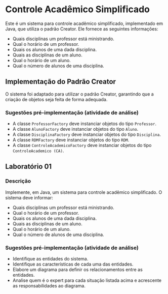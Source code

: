 # Controle Acadêmico Simplificado

Este é um sistema para controle acadêmico simplificado, implementado em Java, que utiliza o padrão Creator. Ele fornece as seguintes informações:

- Quais disciplinas um professor está ministrando.
- Qual o horário de um professor.
- Quais os alunos de uma dada disciplina.
- Quais as disciplinas de um aluno.
- Qual o horário de um aluno.
- Qual o número de alunos de uma disciplina.

## Implementação do Padrão Creator

O sistema foi adaptado para utilizar o padrão Creator, garantindo que a criação de objetos seja feita de forma adequada.

### Sugestões pré-implementação (atividade de análise)

- A classe `ProfessorFactory` deve instanciar objetos do tipo `Professor`.
- A classe `AlunoFactory` deve instanciar objetos do tipo `Aluno`.
- A classe `DisciplinaFactory` deve instanciar objetos do tipo `Disciplina`.
- A classe `RDMFactory` deve instanciar objetos do tipo `RDM`.
- A classe `ControleAcademicoFactory` deve instanciar objetos do tipo `ControleAcademico (CA)`.

## Laboratório 01

### Descrição

Implemente, em Java, um sistema para controle acadêmico simplificado. O sistema deve informar:

- Quais disciplinas um professor está ministrando.
- Qual o horário de um professor.
- Quais os alunos de uma dada disciplina.
- Quais as disciplinas de um aluno.
- Qual o horário de um aluno.
- Qual o número de alunos de uma disciplina.

### Sugestões pré-implementação (atividade de análise)

- Identifique as entidades do sistema.
- Identifique as características de cada uma das entidades.
- Elabore um diagrama para definir os relacionamentos entre as entidades.
- Analise quem é o expert para cada situação listada acima e acrescente as responsabilidades ao diagrama.
